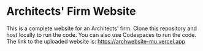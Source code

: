 # Architects' Firm Website
This is a complete website for an Architects' firm. 
Clone this repository and host locally to run the code. 
You can also use Codespaces to run the code.
The link to the uploaded website is: <a href="https://archwebsite-mu.vercel.app">https://archwebsite-mu.vercel.app</a>

